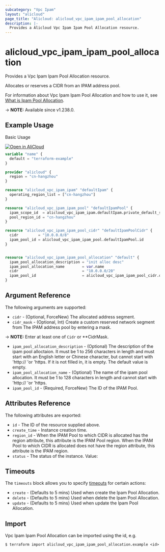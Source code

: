 ```yaml
---
subcategory: "Vpc Ipam"
layout: "alicloud"
page_title: "Alicloud: alicloud_vpc_ipam_ipam_pool_allocation"
description: |-
  Provides a Alicloud Vpc Ipam Ipam Pool Allocation resource.
---
```


# alicloud_vpc_ipam_ipam_pool_allocation

Provides a Vpc Ipam Ipam Pool Allocation resource.

Allocates or reserves a CIDR from an IPAM address pool.

For information about Vpc Ipam Ipam Pool Allocation and how to use it, see [What is Ipam Pool Allocation](https://next.api.alibabacloud.com/document/VpcIpam/2023-02-28/CreateIpamPoolAllocation).

-> **NOTE:** Available since v1.238.0.

## Example Usage

Basic Usage

<div style="display: block;margin-bottom: 40px;"><div class="oics-button" style="float: right;position: absolute;margin-bottom: 10px;">
  <a href="https://api.aliyun.com/terraform?resource=alicloud_vpc_ipam_ipam_pool_allocation&exampleId=2d463a79-b344-7e64-8af1-0600b4e9e2a48c0f69d0&activeTab=example&spm=docs.r.vpc_ipam_ipam_pool_allocation.0.2d463a79b3&intl_lang=EN_US" target="_blank">
    <img alt="Open in AliCloud" src="https://img.alicdn.com/imgextra/i1/O1CN01hjjqXv1uYUlY56FyX_!!6000000006049-55-tps-254-36.svg" style="max-height: 44px; max-width: 100%;">
  </a>
</div></div>

```terraform
variable "name" {
  default = "terraform-example"
}

provider "alicloud" {
  region = "cn-hangzhou"
}

resource "alicloud_vpc_ipam_ipam" "defaultIpam" {
  operating_region_list = ["cn-hangzhou"]
}

resource "alicloud_vpc_ipam_ipam_pool" "defaultIpamPool" {
  ipam_scope_id  = alicloud_vpc_ipam_ipam.defaultIpam.private_default_scope_id
  pool_region_id = "cn-hangzhou"
}

resource "alicloud_vpc_ipam_ipam_pool_cidr" "defaultIpamPoolCidr" {
  cidr         = "10.0.0.0/8"
  ipam_pool_id = alicloud_vpc_ipam_ipam_pool.defaultIpamPool.id
}


resource "alicloud_vpc_ipam_ipam_pool_allocation" "default" {
  ipam_pool_allocation_description = "init alloc desc"
  ipam_pool_allocation_name        = var.name
  cidr                             = "10.0.0.0/20"
  ipam_pool_id                     = alicloud_vpc_ipam_ipam_pool_cidr.defaultIpamPoolCidr.ipam_pool_id
}
```

## Argument Reference

The following arguments are supported:
* `cidr` - (Optional, ForceNew) The allocated address segment.
* `cidr_mask` - (Optional, Int) Create a custom reserved network segment from The IPAM address pool by entering a mask.

-> **NOTE:**  Enter at least one of `Cidr` or **CidrMask.

* `ipam_pool_allocation_description` - (Optional) The description of the ipam pool alloctaion.
It must be 1 to 256 characters in length and must start with an English letter or Chinese character, but cannot start with 'http:// 'or 'https. If it is not filled in, it is empty. The default value is empty.
* `ipam_pool_allocation_name` - (Optional) The name of the ipam pool allocation.
It must be 1 to 128 characters in length and cannot start with 'http:// 'or 'https.
* `ipam_pool_id` - (Required, ForceNew) The ID of the IPAM Pool.

## Attributes Reference

The following attributes are exported:
* `id` - The ID of the resource supplied above.
* `create_time` - Instance creation time.
* `region_id` - When the IPAM Pool to which CIDR is allocated has the region attribute, this attribute is the IPAM Pool region.
When the IPAM Pool to which CIDR is allocated does not have the region attribute, this attribute is the IPAM region.
* `status` - The status of the instance. Value:

## Timeouts

The `timeouts` block allows you to specify [timeouts](https://developer.hashicorp.com/terraform/language/resources/syntax#operation-timeouts) for certain actions:
* `create` - (Defaults to 5 mins) Used when create the Ipam Pool Allocation.
* `delete` - (Defaults to 5 mins) Used when delete the Ipam Pool Allocation.
* `update` - (Defaults to 5 mins) Used when update the Ipam Pool Allocation.

## Import

Vpc Ipam Ipam Pool Allocation can be imported using the id, e.g.

```shell
$ terraform import alicloud_vpc_ipam_ipam_pool_allocation.example <id>
```